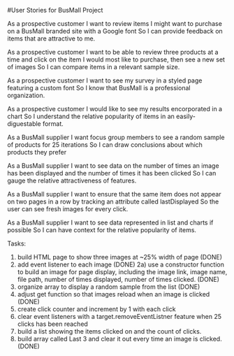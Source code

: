 #User Stories for BusMall Project

As a prospective customer
I want to review items I might want to purchase on a BusMall branded site with a Google font
So I can provide feedback on items that are attractive to me.

As a prospective customer
I want to be able to review three products at a time and click on the item I would most like to purchase, then see a new set of images
So I can compare items in a relevant sample size.

As a prospective customer
I want to see my survey in a styled page featuring a custom font
So I know that BusMall is a professional organization.

As a prospective customer
I would like to see my results encorporated in a chart
So I understand the relative popularity of items in an easily-diguestable format.

As a BusMall supplier
I want focus group members to see a random sample of products for 25 iterations
So I can draw conclusions about which products they prefer

As a BusMall supplier
I want to see data on the number of times an image has been displayed and the number of times it has been clicked
So I can gauge the relative attractiveness of features.

As a BusMall supplier
I want to ensure that the same item does not appear on two pages in a row by tracking an attribute called lastDisplayed
So the user can see fresh images for every click.

As a BusMall supplier
I want to see data represented in list and charts if possible
So I can have context for the relative popularity of items.


Tasks:
1) build HTML page to show three images at ~25% width of page (DONE)
2) add event listener to each image (DONE)
2a) use a constructor function to build an image for page display, including the image link, image name, file path, number of times displayed, number of times clicked. (DONE)
3) organize array to display a random sample from the list (DONE)
4) adjust get function so that images reload when an image is clicked (DONE)
5) create click counter and increment by 1 with each click
6) clear event listeners with a target.removeEventListner feature when 25 clicks has been reached
7) build a list showing the items clicked on and the count of clicks.
8) build array called Last 3 and clear it out every time an image is clicked. (DONE)
